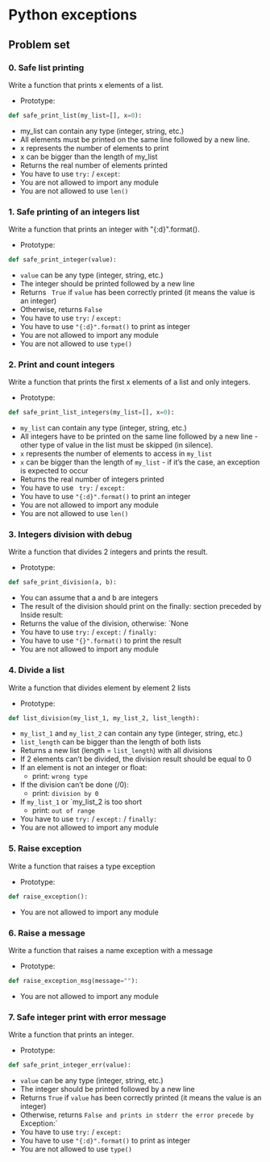 # Python exceptions

## Problem set

### 0. Safe list printing

Write a function that prints x elements of a list.

-   Prototype:

```python
def safe_print_list(my_list=[], x=0):
```

-   my_list can contain any type (integer, string, etc.)
-   All elements must be printed on the same line followed by a new line.
-   x represents the number of elements to print
-   x can be bigger than the length of my_list
-   Returns the real number of elements printed
-   You have to use `try:` / `except`:
-   You are not allowed to import any module
-   You are not allowed to use `len()`

### 1. Safe printing of an integers list

Write a function that prints an integer with "{:d}".format().

-   Prototype:

```python
def safe_print_integer(value):
```

-   `value` can be any type (integer, string, etc.)
-   The integer should be printed followed by a new line
-   Returns ` True` if `value` has been correctly printed (it means the value is an integer)
-   Otherwise, returns `False`
-   You have to use `try:` / `except:`
-   You have to use `"{:d}".format()` to print as integer
-   You are not allowed to import any module
-   You are not allowed to use `type()`

### 2. Print and count integers

Write a function that prints the first x elements of a list and only integers.

-   Prototype:

```python
def safe_print_list_integers(my_list=[], x=0):
```

-   `my_list` can contain any type (integer, string, etc.)
-   All integers have to be printed on the same line followed by a new line - other type of value in the list must be skipped (in silence).
-   `x` represents the number of elements to access in `my_list`
-   `x` can be bigger than the length of `my_list` - if it’s the case, an exception is expected to occur
-   Returns the real number of integers printed
-   You have to use ` try:` / `except:`
-   You have to use `"{:d}".format()` to print an integer
-   You are not allowed to import any module
-   You are not allowed to use `len()`

### 3. Integers division with debug

Write a function that divides 2 integers and prints the result.

-   Prototype:

```python
def safe_print_division(a, b):
```

-   You can assume that a and b are integers
-   The result of the division should print on the finally: section preceded by Inside result:
-   Returns the value of the division, otherwise: `None
-   You have to use `try:` / `except:` / `finally:`
-   You have to use `"{}".format()` to print the result
-   You are not allowed to import any module

### 4. Divide a list

Write a function that divides element by element 2 lists

-   Prototype:

```python
def list_division(my_list_1, my_list_2, list_length):
```

-   `my_list_1` and `my_list_2` can contain any type (integer, string, etc.)
-   `list_length` can be bigger than the length of both lists
-   Returns a new list (length = `list_length`) with all divisions
-   If 2 elements can’t be divided, the division result should be equal to 0
-   If an element is not an integer or float:
    -   print: `wrong type`
-   If the division can’t be done (/0):
    -   print: `division by 0`
-   If `my_list_1` or `my_list_2 is too short
    -   print: `out of range`
-   You have to use `try:` / `except:` / `finally:`
-   You are not allowed to import any module

### 5. Raise exception

Write a function that raises a type exception

-   Prototype:

```python
def raise_exception():
```

-   You are not allowed to import any module

### 6. Raise a message

Write a function that raises a name exception with a message

-   Prototype:

```python
def raise_exception_msg(message=""):
```

-   You are not allowed to import any module

### 7. Safe integer print with error message

Write a function that prints an integer.

-   Prototype:

```python
def safe_print_integer_err(value):
```

-   `value` can be any type (integer, string, etc.)
-   The integer should be printed followed by a new line
-   Returns `True` if `value` has been correctly printed (it means the value is an integer)
-   Otherwise, returns `False and prints in stderr the error precede by `Exception:`
-   You have to use `try:` / `except:`
-   You have to use `"{:d}".format()` to print as integer
-   You are not allowed to use `type()`
